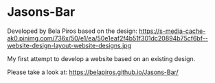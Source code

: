 # Jasons-Bar

Developed by Bela Piros based on the design: https://s-media-cache-ak0.pinimg.com/736x/50/e1/ea/50e1eaf2f4b51f301dc20894b75cf6bf--website-design-layout-website-designs.jpg

My first attempt to develop a website based on an existing design.

Please take a look at: https://belapiros.github.io/Jasons-Bar/
